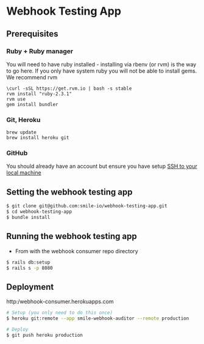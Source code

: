 # Webhook Testing App

## Prerequisites

### Ruby + Ruby manager
You will need to have ruby installed - installing via rbenv (or rvm) is the way to go here. If you only have system ruby you will not be able to install gems. We recommend rvm
```
\curl -sSL https://get.rvm.io | bash -s stable
rvm install "ruby-2.3.1"
rvm use
gem install bundler
```

### Git, Heroku
```
brew update
brew install heroku git
```

### GitHub
You should already have an account but ensure you have setup [SSH to your local machine](https://help.github.com/articles/adding-a-new-ssh-key-to-your-github-account/)

## Setting the webhook testing app
```bash
$ git clone git@github.com:smile-io/webhook-testing-app.git
$ cd webhook-testing-app
$ bundle install
```

## Running the webhook testing app
- From with the webhook consumer repo directory
```bash
$ rails db:setup
$ rails s -p 8080
```

## Deployment

http:/webhook-consumer.herokuapps.com

```bash
# Setup (you only need to do this once)
$ heroku git:remote --app smile-webhook-auditor --remote production

# Deploy
$ git push heroku production
```
